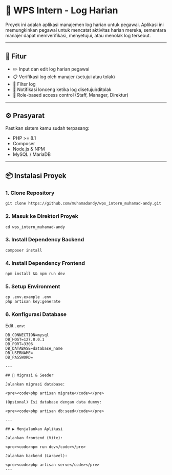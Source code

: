 # 📝 WPS Intern - Log Harian

Proyek ini adalah aplikasi manajemen log harian untuk pegawai. Aplikasi ini memungkinkan pegawai untuk mencatat aktivitas harian mereka, sementara manajer dapat memverifikasi, menyetujui, atau menolak log tersebut.

---

## 🚀 Fitur

- ✏️ Input dan edit log harian pegawai
- 📋 Verifikasi log oleh manajer (setujui atau tolak)
- 🔎 Filter log
- 🔔 Notifikasi lonceng ketika log disetujui/ditolak
- 🔐 Role-based access control (Staff, Manager, Direktur)

---

## ⚙️ Prasyarat

Pastikan sistem kamu sudah terpasang:

- PHP >= 8.1
- Composer
- Node.js & NPM
- MySQL / MariaDB

---

## 📦 Instalasi Proyek

### 1. Clone Repository

<pre><code>git clone https://github.com/muhamadandy/wps_intern_muhamad-andy.git</code></pre>

### 2. Masuk ke Direktori Proyek

<pre><code>cd wps_intern_muhamad-andy</code></pre>

### 3. Install Dependency Backend

<pre><code>composer install</code></pre>

### 4. Install Dependency Frontend

<pre><code>npm install && npm run dev</code></pre>

### 5. Setup Environment

<pre><code>cp .env.example .env
php artisan key:generate
</code></pre>

### 6. Konfigurasi Database

Edit `.env`:

```env
DB_CONNECTION=mysql
DB_HOST=127.0.0.1
DB_PORT=3306
DB_DATABASE=database_name
DB_USERNAME=
DB_PASSWORD=

---

## 🌱 Migrasi & Seeder

Jalankan migrasi database:

<pre><code>php artisan migrate</code></pre>

(Opsional) Isi database dengan data dummy:

<pre><code>php artisan db:seed</code></pre>

---

## ▶️ Menjalankan Aplikasi

Jalankan frontend (Vite):

<pre><code>npm run dev</code></pre>

Jalankan backend (Laravel):

<pre><code>php artisan serve</code></pre>
---
